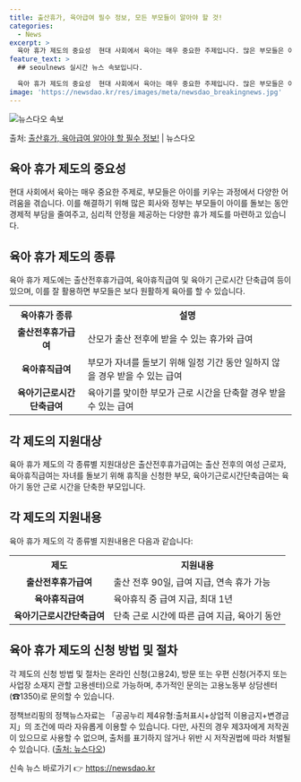 ```yaml
---
title: 출산휴가, 육아급여 필수 정보, 모든 부모들이 알아야 할 것!
categories:
  - News
excerpt: >
  육아 휴가 제도의 중요성  현대 사회에서 육아는 매우 중요한 주제입니다. 많은 부모들은 아이를 키우는 과정에…
feature_text: >
  ## seoulnews 실시간 뉴스 속보입니다.

  육아 휴가 제도의 중요성  현대 사회에서 육아는 매우 중요한 주제입니다. 많은 부모들은 아이를 키우는 과정에…
image: 'https://newsdao.kr/res/images/meta/newsdao_breakingnews.jpg'
---
```


![뉴스다오 속보](https://newsdao.kr/res/images/meta/newsdao_breakingnews.jpg)

<p>출처: <a href="https://newsdao.kr/4190" rel="dofollow">출산휴가, 육아급여 알아야 할 필수 정보!</a> | 뉴스다오</p>

<h2 data-ke-size="size26">육아 휴가 제도의 중요성</h2>
<p data-ke-size="size16">현대 사회에서 육아는 매우 중요한 주제로, 부모들은 아이를 키우는 과정에서 다양한 어려움을 겪습니다. 이를 해결하기 위해 많은 회사와 정부는 부모들이 아이를 돌보는 동안 경제적 부담을 줄여주고, 심리적 안정을 제공하는 다양한 휴가 제도를 마련하고 있습니다.</p>

<h2 data-ke-size="size26">육아 휴가 제도의 종류</h2>
<p data-ke-size="size16">육아 휴가 제도에는 출산전후휴가급여, 육아휴직급여 및 육아기 근로시간 단축급여 등이 있으며, 이를 잘 활용하면 부모들은 보다 원활하게 육아를 할 수 있습니다.</p>

<table>
	<tr>
		<th>육아휴가 종류</th>
		<th>설명</th>
	</tr>
	<tr>
		<td style="text-align: center; height: 17px;"><b>출산전후휴가급여</b></td>
		<td>산모가 출산 전후에 받을 수 있는 휴가와 급여</td>
	</tr>
	<tr>
		<td style="text-align: center; height: 17px;"><b>육아휴직급여</b></td>
		<td>부모가 자녀를 돌보기 위해 일정 기간 동안 일하지 않을 경우 받을 수 있는 급여</td>
	</tr>
	<tr>
		<td style="text-align: center; height: 17px;"><b>육아기근로시간단축급여</b></td>
		<td>육아기를 맞이한 부모가 근로 시간을 단축할 경우 받을 수 있는 급여</td>
	</tr>
</table>

<h2 data-ke-size="size26">각 제도의 지원대상</h2>
<p data-ke-size="size16">육아 휴가 제도의 각 종류별 지원대상은 출산전후휴가급여는 출산 전후의 여성 근로자, 육아휴직급여는 자녀를 돌보기 위해 휴직을 신청한 부모, 육아기근로시간단축급여는 육아기 동안 근로 시간을 단축한 부모입니다.</p>

<h2 data-ke-size="size26">각 제도의 지원내용</h2>
<p data-ke-size="size16">육아 휴가 제도의 각 종류별 지원내용은 다음과 같습니다:</p>

<table>
	<tr>
		<th>제도</th>
		<th>지원내용</th>
	</tr>
	<tr>
		<td style="text-align: center; height: 17px;"><b>출산전후휴가급여</b></td>
		<td>출산 전후 90일, 급여 지급, 연속 휴가 가능</td>
	</tr>
	<tr>
		<td style="text-align: center; height: 17px;"><b>육아휴직급여</b></td>
		<td>육아휴직 중 급여 지급, 최대 1년</td>
	</tr>
	<tr>
		<td style="text-align: center; height: 17px;"><b>육아기근로시간단축급여</b></td>
		<td>단축 근로 시간에 따른 급여 지급, 육아기 동안</td>
	</tr>
</table>

<h2 data-ke-size="size26">육아 휴가 제도의 신청 방법 및 절차</h2>
<p data-ke-size="size16">각 제도의 신청 방법 및 절차는 온라인 신청(고용24), 방문 또는 우편 신청(거주지 또는 사업장 소재지 관할 고용센터)으로 가능하며, 추가적인 문의는 고용노동부 상담센터(☎1350)로 문의할 수 있습니다.</p>

<p data-ke-size="size16">정책브리핑의 정책뉴스자료는 「공공누리 제4유형:출처표시+상업적 이용금지+변경금지」의 조건에 따라 자유롭게 이용할 수 있습니다. 다만, 사진의 경우 제3자에게 저작권이 있으므로 사용할 수 없으며, 출처를 표기하지 않거나 위반 시 저작권법에 따라 처벌될 수 있습니다. (<a href="https://newsdao.kr/4190">출처: 뉴스다오</a>)</p> 

신속 뉴스 바로가기 👉 <a href="https://newsdao.kr" rel="dofollow">https://newsdao.kr</a>


